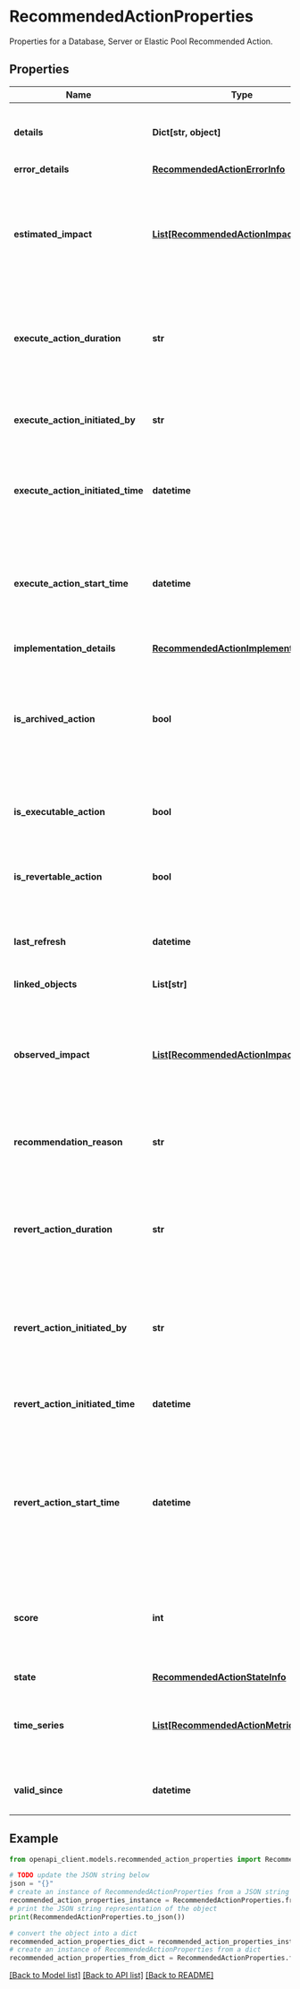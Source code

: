 # RecommendedActionProperties

Properties for a Database, Server or Elastic Pool Recommended Action.

## Properties

Name | Type | Description | Notes
------------ | ------------- | ------------- | -------------
**details** | **Dict[str, object]** | Gets additional details specific to this recommended action. | [optional] [readonly] 
**error_details** | [**RecommendedActionErrorInfo**](RecommendedActionErrorInfo.md) |  | [optional] 
**estimated_impact** | [**List[RecommendedActionImpactRecord]**](RecommendedActionImpactRecord.md) | Gets the estimated impact info for this recommended action e.g., Estimated CPU gain, Estimated Disk Space change | [optional] [readonly] 
**execute_action_duration** | **str** | Gets the time taken for applying this recommended action on user resource. e.g., time taken for index creation | [optional] [readonly] 
**execute_action_initiated_by** | **str** | Gets if approval for applying this recommended action was given by user/system. | [optional] [readonly] 
**execute_action_initiated_time** | **datetime** | Gets the time when this recommended action was approved for execution. | [optional] [readonly] 
**execute_action_start_time** | **datetime** | Gets the time when system started applying this recommended action on the user resource. e.g., index creation start time | [optional] [readonly] 
**implementation_details** | [**RecommendedActionImplementationInfo**](RecommendedActionImplementationInfo.md) |  | [optional] 
**is_archived_action** | **bool** | Gets if this recommended action was suggested some time ago but user chose to ignore this and system added a new recommended action again. | [optional] [readonly] 
**is_executable_action** | **bool** | Gets if this recommended action is actionable by user | [optional] [readonly] 
**is_revertable_action** | **bool** | Gets if changes applied by this recommended action can be reverted by user | [optional] [readonly] 
**last_refresh** | **datetime** | Gets time when this recommended action was last refreshed. | [optional] [readonly] 
**linked_objects** | **List[str]** | Gets the linked objects, if any. | [optional] [readonly] 
**observed_impact** | [**List[RecommendedActionImpactRecord]**](RecommendedActionImpactRecord.md) | Gets the observed/actual impact info for this recommended action e.g., Actual CPU gain, Actual Disk Space change | [optional] [readonly] 
**recommendation_reason** | **str** | Gets the reason for recommending this action. e.g., DuplicateIndex | [optional] [readonly] 
**revert_action_duration** | **str** | Gets the time taken for reverting changes of this recommended action on user resource. e.g., time taken for dropping the created index. | [optional] [readonly] 
**revert_action_initiated_by** | **str** | Gets if approval for reverting this recommended action was given by user/system. | [optional] [readonly] 
**revert_action_initiated_time** | **datetime** | Gets the time when this recommended action was approved for revert. | [optional] [readonly] 
**revert_action_start_time** | **datetime** | Gets the time when system started reverting changes of this recommended action on user resource. e.g., time when index drop is executed. | [optional] [readonly] 
**score** | **int** | Gets the impact of this recommended action. Possible values are 1 - Low impact, 2 - Medium Impact and 3 - High Impact | [optional] [readonly] 
**state** | [**RecommendedActionStateInfo**](RecommendedActionStateInfo.md) |  | 
**time_series** | [**List[RecommendedActionMetricInfo]**](RecommendedActionMetricInfo.md) | Gets the time series info of metrics for this recommended action e.g., CPU consumption time series | [optional] [readonly] 
**valid_since** | **datetime** | Gets the time since when this recommended action is valid. | [optional] [readonly] 

## Example

```python
from openapi_client.models.recommended_action_properties import RecommendedActionProperties

# TODO update the JSON string below
json = "{}"
# create an instance of RecommendedActionProperties from a JSON string
recommended_action_properties_instance = RecommendedActionProperties.from_json(json)
# print the JSON string representation of the object
print(RecommendedActionProperties.to_json())

# convert the object into a dict
recommended_action_properties_dict = recommended_action_properties_instance.to_dict()
# create an instance of RecommendedActionProperties from a dict
recommended_action_properties_from_dict = RecommendedActionProperties.from_dict(recommended_action_properties_dict)
```
[[Back to Model list]](../README.md#documentation-for-models) [[Back to API list]](../README.md#documentation-for-api-endpoints) [[Back to README]](../README.md)


